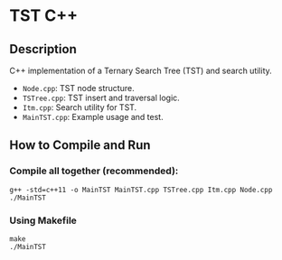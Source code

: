 # TST C++

## Description
C++ implementation of a Ternary Search Tree (TST) and search utility.
- `Node.cpp`: TST node structure.
- `TSTree.cpp`: TST insert and traversal logic.
- `Itm.cpp`: Search utility for TST.
- `MainTST.cpp`: Example usage and test.

## How to Compile and Run

### Compile all together (recommended):
```
g++ -std=c++11 -o MainTST MainTST.cpp TSTree.cpp Itm.cpp Node.cpp
./MainTST
```

### Using Makefile
```
make
./MainTST
```
